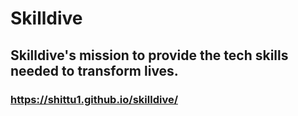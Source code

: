 # Skilldive

## Skilldive's mission to provide the tech skills needed to transform lives.

### https://shittu1.github.io/skilldive/